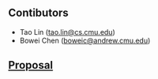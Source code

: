 ## Contibutors
- Tao Lin (<tao.lin@cs.cmu.edu>)
- Bowei Chen (<boweic@andrew.cmu.edu>)

## [Proposal](https://nblintao.github.io/ParaGraphL/proposal)
